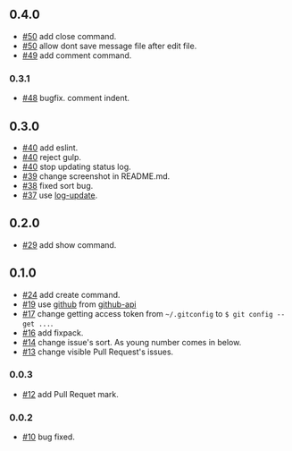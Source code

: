 ## 0.4.0

- [#50](https://github.com/bonegollira/gic/pull/50) add close command.
- [#50](https://github.com/bonegollira/gic/pull/50) allow dont save message file after edit file.
- [#49](https://github.com/bonegollira/gic/pull/40) add comment command.

### 0.3.1

- [#48](https://github.com/bonegollira/gic/pull/48) bugfix. comment indent.

## 0.3.0

- [#40](https://github.com/bonegollira/gic/pull/40) add eslint.
- [#40](https://github.com/bonegollira/gic/pull/40) reject gulp.
- [#40](https://github.com/bonegollira/gic/pull/40) stop updating status log.
- [#39](https://github.com/bonegollira/gic/pull/39) change screenshot in README.md.
- [#38](https://github.com/bonegollira/gic/pull/38) fixed sort bug.
- [#37](https://github.com/bonegollira/gic/pull/37) use [log-update](https://www.npmjs.com/package/log-update).

## 0.2.0

- [#29](https://github.com/bonegollira/gic/pull/29) add show command.

## 0.1.0

- [#24](https://github.com/bonegollira/gic/pull/24) add create command.
- [#19](https://github.com/bonegollira/gic/pull/19) use [github](https://www.npmjs.com/package/github) from [github-api](https://www.npmjs.com/package/github-api)
- [#17](https://github.com/bonegollira/gic/pull/17) change getting access token from `~/.gitconfig` to `$ git config --get ...`.
- [#16](https://github.com/bonegollira/gic/pull/16) add fixpack.
- [#14](https://github.com/bonegollira/gic/pull/14) change issue's sort. As young number comes in below.
- [#13](https://github.com/bonegollira/gic/pull/13) change visible Pull Request's issues.

### 0.0.3

- [#12](https://github.com/bonegollira/gic/pull/12/files) add Pull Requet mark.

### 0.0.2

- [#10](https://github.com/bonegollira/gic/pull/10) bug fixed.
